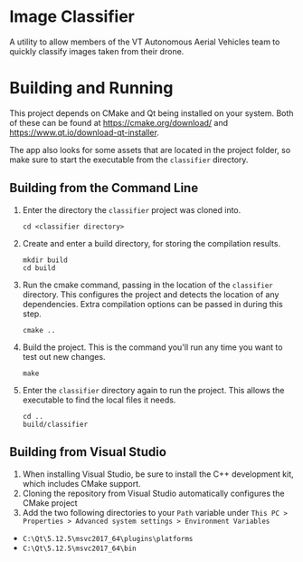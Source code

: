 # Image Classifier

A utility to allow members of the VT Autonomous Aerial Vehicles team to quickly classify
images taken from their drone.

# Building and Running

This project depends on CMake and Qt being installed on your system. Both of these can be found at <https://cmake.org/download/> and <https://www.qt.io/download-qt-installer>.

The app also looks for some assets that are located in the project folder, so make sure to start the
executable from the `classifier` directory.

## Building from the Command Line

1. Enter the directory the `classifier` project was cloned into.

    ```
    cd <classifier directory>
    ```

2. Create and enter a build directory, for storing the compilation results.

    ```
    mkdir build
    cd build
    ```

3. Run the cmake command, passing in the location of the `classifier` directory. This configures the project
and detects the location of any dependencies. Extra compilation options can be passed in during this step.

    ```
    cmake ..
    ```

4. Build the project. This is the command you'll run any time you want to test out new changes.

    ```
    make
    ```

5. Enter the `classifier` directory again to run the project. This allows the executable to find the local
files it needs.

    ```
    cd ..
    build/classifier
    ```

## Building from Visual Studio

1. When installing Visual Studio, be sure to install the C++ development kit, which includes CMake support.
2. Cloning the repository from Visual Studio automatically configures the CMake project
3. Add the two following directories to your `Path` variable under `This PC > Properties > Advanced system settings > Environment Variables`
  - `C:\Qt\5.12.5\msvc2017_64\plugins\platforms`
  - `C:\Qt\5.12.5\msvc2017_64\bin`
